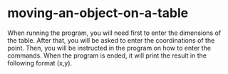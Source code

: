 # moving-an-object-on-a-table
When running the program, you will need first to enter the dimensions of the table. After that, you will be asked to enter the coordinations of the point. Then, you will be instructed in the program on how to enter the commands. When the program is ended, it will print the result in the following format (x,y).
